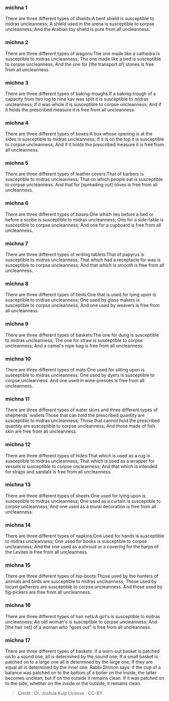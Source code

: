 
### michna 1
There are three different types of shields:A bent shield  is susceptible to midras uncleanness; A shield used in the arena is susceptible to corpse uncleanness; And the Arabian toy shield is pure from all uncleanness.

### michna 2
There are three different types of wagons:The one made like a cathedra  is susceptible to midras uncleanness; The one made like a bed is susceptible to corpse uncleanness, And the one for [the transport of] stones is free from all uncleanness.

### michna 3
There are three different types of baking-troughs:If a baking-trough of a capacity from two log to nine kav was split  it is  susceptible to midras uncleanness; If it was whole it is susceptible to corpse uncleanness; And if it holds the prescribed measure it is free  from all uncleanness.

### michna 4
There are three different types of boxes:A box whose opening is at the sides  is susceptible to midras uncleanness; If it is on the top it is susceptible to corpse uncleanness; And if it holds the prescribed measure it is free from all uncleanness.

### michna 5
There are three different types of leather covers:That of barbers is susceptible to midras uncleanness; That on which people eat is susceptible to corpse uncleanness. And that for [spreading out] olives is free from all uncleanness.

### michna 6
There are three different types of bases:One which lies before a bed or before a scribe is susceptible to midras uncleanness; One for a side-table is susceptible to corpse uncleanness; And one for a cupboard is free from all uncleanness.

### michna 7
There are three different types of writing tablets:That of papyrus  is susceptible to midras uncleanness; That which had a receptacle for wax is susceptible to corpse uncleanness; And that which is smooth is free from all uncleanness.

### michna 8
There are three different types of beds:One that is used for lying upon is susceptible to midras uncleanness; One used by glass makers is susceptible to corpse uncleanness; And one used by weavers is free from all uncleanness.

### michna 9
There are three different types of baskets:The one for dung  is susceptible to midras uncleanness; The one for straw is susceptible to corpse uncleanness; And a camel's rope bag is free from all uncleanness.

### michna 10
There are three different types of mats:One used for sitting upon is susceptible to midras uncleanness; One used by dyers is susceptible to corpse uncleanness. And one used in wine-presses is free from all uncleanness.

### michna 11
There are three different types of water skins and three different types of shepherds' wallets:Those that can hold the  prescribed quantity  are susceptible to midras uncleanness; Those that cannot hold the prescribed quantity are susceptible to corpse  uncleanness; And those made of fish skin are free from all uncleanness.

### michna 12
There are three different types of hides:That which is used as a rug is susceptible to midras uncleanness; That which is used as a wrapper for vessels is susceptible to corpse uncleanness; And that which is intended for straps and sandals is free from all uncleanness.

### michna 13
There are three different types of sheets:One used for lying upon is susceptible to midras uncleanness; One used as a curtain is susceptible to corpse uncleanness; And one used as a mural decoration is free from all uncleanness.

### michna 14
There are three different types of napkins:One used for hands is susceptible to midras uncleanness; One used for books is susceptible to corpse uncleanness; And the one used as a shroud or a covering for the harps of the Levites is free from all uncleanness.

### michna 15
There are three different types of hip-boots:Those used by the hunters of animals and birds are susceptible to midras uncleanness; Those used by locust gatherers are susceptible to corpse uncleanness. And those used by fig-pickers are free from all uncleanness.

### michna 16
There are three different types of hair nets:A girl's is susceptible to midras uncleanness; An old woman's is susceptible to corpse uncleanness; And [the hair net] of a woman who "goes out" is free from all uncleanness.

### michna 17
There are three different types of baskets: If a worn-out basket is patched on to a sound one,  all is determined by the sound one; If a small basket is patched on to a large one  all is determined by the large one; If they are equal all is determined by the inner one. Rabbi Shimon says: if the cup of a balance was patched on to the bottom of a boiler on the inside, the latter becomes unclean; but if on the outside it remains clean. If it was patched on to the side, whether on the inside or the outside, it remains clean.

>Credit : Dr. Joshua Kulp
>License : CC-BY